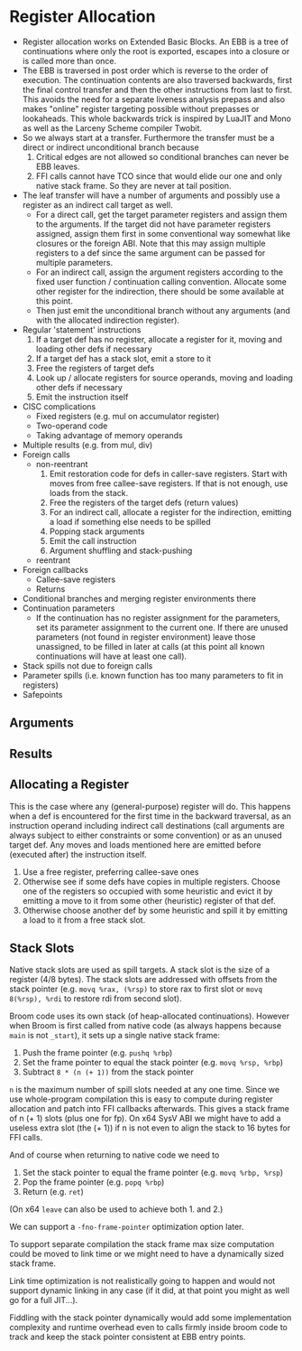 # Register Allocation

* Register allocation works on Extended Basic Blocks. An EBB is a tree of
  continuations where only the root is exported, escapes into a closure or is
  called more than once.
* The EBB is traversed in post order which is reverse to the order of
  execution. The continuation contents are also traversed backwards, first the
  final control transfer and then the other instructions from last to first.
  This avoids the need for a separate liveness analysis prepass and also makes
  "online" register targeting possible without prepasses or lookaheads. This
  whole backwards trick is inspired by LuaJIT and Mono as well as the Larceny
  Scheme compiler Twobit.
* So we always start at a transfer. Furthermore the transfer must be a direct
  or indirect unconditional branch because
    1. Critical edges are not allowed so conditional branches can never be EBB
       leaves.
    2. FFI calls cannot have TCO since that would elide our one and only native
       stack frame. So they are never at tail position.
* The leaf transfer will have a number of arguments and possibly use a register
  as an indirect call target as well.
    - For a direct call, get the target parameter registers and assign them to
      the arguments. If the target did not have parameter registers assigned,
      assign them first in some conventional way somewhat like closures or the
      foreign ABI. Note that this may assign multiple registers to a def
      since the same argument can be passed for multiple parameters.
    - For an indirect call, assign the argument registers according to the
      fixed user function / continuation calling convention. Allocate some
      other register for the indirection, there should be some available at
      this point.
    - Then just emit the unconditional branch without any arguments (and with
      the allocated indirection register).
* Regular 'statement' instructions
    1. If a target def has no register, allocate a register for it, moving
       and loading other defs if necessary
    2. If a target def has a stack slot, emit a store to it
    2. Free the registers of target defs
    3. Look up / allocate registers for source operands, moving and loading
       other defs if necessary
    4. Emit the instruction itself
* CISC complications
    - Fixed registers (e.g. mul on accumulator register)
    - Two-operand code
    - Taking advantage of memory operands
* Multiple results (e.g. from mul, div)
* Foreign calls
    - non-reentrant
        1. Emit restoration code for defs in caller-save registers. Start with
           moves from free callee-save registers. If that is not enough, use
           loads from the stack.
        2. Free the registers of the target defs (return values)
        3. For an indirect call, allocate a register for the indirection,
           emitting a load if something else needs to be spilled
        4. Popping stack arguments
        4. Emit the call instruction
        5. Argument shuffling and stack-pushing
    - reentrant
* Foreign callbacks
    - Callee-save registers
    - Returns
* Conditional branches and merging register environments there
* Continuation parameters
    - If the continuation has no register assignment for the parameters, set
      its parameter assignment to the current one. If there are unused
      parameters (not found in register environment) leave those unassigned,
      to be filled in later at calls (at this point all known continuations
      will have at least one call).
* Stack spills not due to foreign calls
* Parameter spills (i.e. known function has too many parameters to fit in
  registers)
* Safepoints

## Arguments

## Results

## Allocating a Register

This is the case where any (general-purpose) register will do. This happens
when a def is encountered for the first time in the backward traversal, as an
instruction operand including indirect call destinations (call arguments are
always subject to either constraints or some convention) or as an unused target
def. Any moves and loads mentioned here are emitted before (executed after) the
instruction itself.

1. Use a free register, preferring callee-save ones
2. Otherwise see if some defs have copies in multiple registers. Choose one of
   the registers so occupied with some heuristic and evict it by emitting a
   move to it from some other (heuristic) register of that def.
3. Otherwise choose another def by some heuristic and spill it by emitting a
   load to it from a free stack slot.

## Stack Slots

Native stack slots are used as spill targets. A stack slot is the size of a
register (4/8 bytes). The stack slots are addressed with offsets from the stack
pointer (e.g. `movq %rax, (%rsp)` to store rax to first slot or
`movq 8(%rsp), %rdi` to restore rdi from second slot).

Broom code uses its own stack (of heap-allocated continuations).  However when
Broom is first called from native code (as always happens because `main` is not
`_start`), it sets up a single native stack frame:

1. Push the frame pointer (e.g. `pushq %rbp`)
2. Set the frame pointer to equal the stack pointer (e.g. `movq %rsp, %rbp`)
3. Subtract `8 * (n (+ 1))` from the stack pointer

`n` is the maximum number of spill slots needed at any one time. Since we use
whole-program compilation this is easy to compute during register allocation
and patch into FFI callbacks afterwards. This gives a stack frame of n (+ 1)
slots (plus one for fp). On x64 SysV ABI we might have to add a useless extra
slot (the (+ 1)) if n is not even to align the stack to 16 bytes for FFI calls.

And of course when returning to native code we need to

1. Set the stack pointer to equal the frame pointer (e.g. `movq %rbp, %rsp`)
2. Pop the frame pointer (e.g. `popq %rbp`)
3. Return (e.g. `ret`)

(On x64 `leave` can also be used to achieve both 1. and 2.)

We can support a `-fno-frame-pointer` optimization option later.

To support separate compilation the stack frame max size computation could be
moved to link time or we might need to have a dynamically sized stack frame.

Link time optimization is not realistically going to happen and would not
support dynamic linking in any case (if it did, at that point you might as well
go for a full JIT...).

Fiddling with the stack pointer dynamically would add some implementation
complexity and runtime overhead even to calls firmly inside broom code to track
and keep the stack pointer consistent at EBB entry points.

